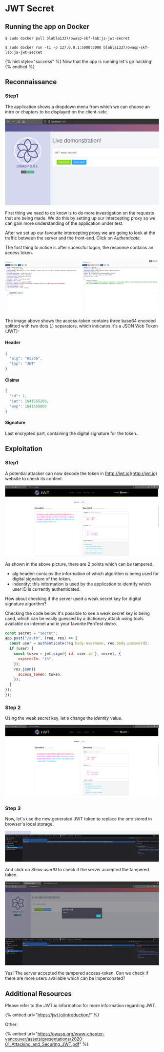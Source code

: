 # JWT Secret

## Running the app on Docker

```
$ sudo docker pull blabla1337/owasp-skf-lab:js-jwt-secret
```

```
$ sudo docker run -ti -p 127.0.0.1:5000:5000 blabla1337/owasp-skf-lab:js-jwt-secret
```

{% hint style="success" %}
Now that the app is running let's go hacking!
{% endhint %}

## Reconnaissance

### Step1

The application shows a dropdown menu from which we can choose an intro or chapters to be displayed on the client-side.

![](../../.gitbook/assets/nodejs/JWT-secret/1.png)

First thing we need to do know is to do more investigation on the requests that are being made. We do this by setting up our intercepting proxy so we can gain more understanding of the application under test.

After we set up our favourite intercepting proxy we are going to look at the traffic between the server and the front-end. Click on _Authenticate_.

The first thing to notice is after sucessful logon, the response contains an access token.

![](../../.gitbook/assets/nodejs/JWT-secret/2.png)

The image above shows the access-token contains three base64 encoded splitted with two dots \(.\) separators, which indicates it's a JSON Web Token \(JWT\):

#### Header

```javascript
{
  "alg": "HS256",
  "typ": "JWT"
}
```

#### Claims

```javascript
{
  "id": 1,
  "iat": 1641555260,
  "exp": 1641558860
}
```

#### Signature

Last encrypted part, containing the digital signature for the token..

## Exploitation

### Step1

A potential attacker can now decode the token in [http://jwt.io](http://jwt.io) website to check its content.

![](../../.gitbook/assets/nodejs/JWT-secret/3.png)

As shown in the above picture, there are 2 points which can be tampered.

- alg header: contains the information of which algorithm is being used for digital signature of the token.
- indentity: this information is used by the application to identify which user ID is currently authenticated.

How about checking if the server used a weak secret key for digital signature algorithm?

Checking the code below it's possible to see a weak secret key is being used, which can be easily guessed by a dictionary attack using tools available on internet and in your favorite PenTest distro.

```javascript
const secret = "secret";
app.post("/auth", (req, res) => {
  const user = authenticate(req.body.username, req.body.password);
  if (user) {
    const token = jwt.sign({ id: user.id }, secret, {
      expiresIn: "1h",
    });
    res.json({
      access_token: token,
    });
  }
});
});
```

### Step 2

Using the weak secret key, let's change the _identity_ value.

![](../../.gitbook/assets/nodejs/JWT-secret/4.png)

### Step 3

Now, let's use the new generated JWT token to replace the one stored in browser's local storage.

![](../../.gitbook/assets/nodejs/JWT-secret/5.png)

And click on _Show userID_ to check if the server accepted the tampered token.

![](../../.gitbook/assets/nodejs/JWT-secret/6.png)

Yes! The server accepted the tampered access-token. Can we check if there are more users available which can be impersonated?

## Additional Resources

Please refer to the JWT.io information for more information regarding JWT.

{% embed url="https://jwt.io/introduction/" %}

Other:

{% embed url="https://owasp.org/www-chapter-vancouver/assets/presentations/2020-01_Attacking_and_Securing_JWT.pdf" %}
